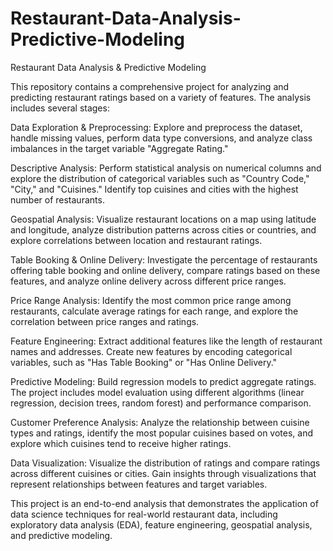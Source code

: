 # Restaurant-Data-Analysis-Predictive-Modeling

Restaurant Data Analysis & Predictive Modeling

This repository contains a comprehensive project for analyzing and predicting restaurant ratings based on a variety of features. The analysis includes several stages:

Data Exploration & Preprocessing: Explore and preprocess the dataset, handle missing values, perform data type conversions, and analyze class imbalances in the target variable "Aggregate Rating."

Descriptive Analysis: Perform statistical analysis on numerical columns and explore the distribution of categorical variables such as "Country Code," "City," and "Cuisines." Identify top cuisines and cities with the highest number of restaurants.

Geospatial Analysis: Visualize restaurant locations on a map using latitude and longitude, analyze distribution patterns across cities or countries, and explore correlations between location and restaurant ratings.

Table Booking & Online Delivery: Investigate the percentage of restaurants offering table booking and online delivery, compare ratings based on these features, and analyze online delivery across different price ranges.

Price Range Analysis: Identify the most common price range among restaurants, calculate average ratings for each range, and explore the correlation between price ranges and ratings.

Feature Engineering: Extract additional features like the length of restaurant names and addresses. Create new features by encoding categorical variables, such as "Has Table Booking" or "Has Online Delivery."

Predictive Modeling: Build regression models to predict aggregate ratings. The project includes model evaluation using different algorithms (linear regression, decision trees, random forest) and performance comparison.

Customer Preference Analysis: Analyze the relationship between cuisine types and ratings, identify the most popular cuisines based on votes, and explore which cuisines tend to receive higher ratings.

Data Visualization: Visualize the distribution of ratings and compare ratings across different cuisines or cities. Gain insights through visualizations that represent relationships between features and target variables.

This project is an end-to-end analysis that demonstrates the application of data science techniques for real-world restaurant data, including exploratory data analysis (EDA), feature engineering, geospatial analysis, and predictive modeling.
